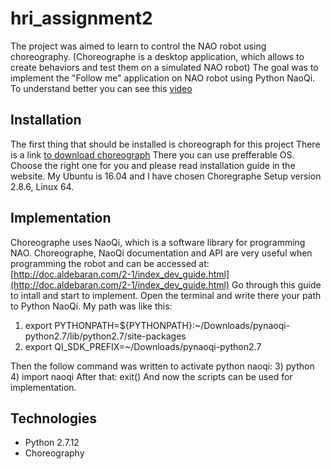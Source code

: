 # hri_assignment2
The project was aimed to learn to control the NAO robot using choreography. (Choreographe is a desktop
application, which allows to create behaviors and test them on a simulated NAO robot)
The goal was to implement the "Follow me" application on NAO robot using Python NaoQi.
To understand better you can see this [video](https://www.youtube.com/watch?v=K-fXHvKL86w)

## Installation
The first thing that should be installed is choreograph for this project
There is a link [to download choreograph](https://developer.softbankrobotics.com/nao6/downloads/nao6-downloads-linux)
There you can use prefferable OS.
Choose the right one for you and please read installation guide in the website.
My Ubuntu is 16.04 and I have chosen Choregraphe Setup version 2.8.6, Linux 64.


## Implementation
Choreographe uses NaoQi, which is a software library for programming NAO. Choreographe, NaoQi documentation and API are very useful when programming the robot and can be accessed at: [http://doc.aldebaran.com/2-1/index_dev_guide.html](http://doc.aldebaran.com/2-1/index_dev_guide.html)
Go through this guide to intall and start to implement.
Open the terminal and write there your path to Python NaoQi. My path was like this:

1) export PYTHONPATH=${PYTHONPATH}:~/Downloads/pynaoqi-python2.7/lib/python2.7/site-packages
2) export QI_SDK_PREFIX=~/Downloads/pynaoqi-python2.7

Then the follow command was written to activate python naoqi:
3) python
4) import naoqi
After that:
exit()
And now the scripts can be used for implementation.


## Technologies

- Python 2.7.12
- Choreography
